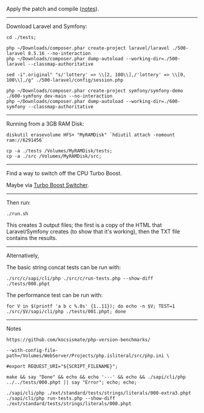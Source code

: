 
Apply the patch and compile ([notes](../patches/readme.md)).

---

Download Laravel and Symfony:

```
cd ./tests;

php ~/Downloads/composer.phar create-project laravel/laravel ./500-laravel 8.5.16 --no-interaction
php ~/Downloads/composer.phar dump-autoload --working-dir=./500-laravel --classmap-authoritative

sed -i".original" "s/'lottery' => \\[2, 100\\],/'lottery' => \\[0, 100\\],/g" ./500-laravel/config/session.php

php ~/Downloads/composer.phar create-project symfony/symfony-demo ./600-symfony dev-main --no-interaction
php ~/Downloads/composer.phar dump-autoload --working-dir=./600-symfony --classmap-authoritative
```

---

Running from a 3GB RAM Disk:

```
diskutil erasevolume HFS+ "MyRAMDisk" `hdiutil attach -nomount ram://6291456`

cp -a ./tests /Volumes/MyRAMDisk/tests;
cp -a ./src /Volumes/MyRAMDisk/src;
```

---

Find a way to switch off the CPU Turbo Boost.

Maybe via [Turbo Boost Switcher](https://www.rugarciap.com/).

---

Then run:

    ./run.sh

This creates 3 output files; the first is a copy of the HTML that Laravel/Symfony creates (to show that it's working), then the TXT file contains the results.

---

Alternatively,

The basic string concat tests can be run with:

    ./src/c/sapi/cli/php ./src/c/run-tests.php --show-diff ./tests/000.phpt

The performance test can be run with:

    for V in $(printf 'a b c %.0s' {1..11}); do echo -n $V; TEST=1 ./src/$V/sapi/cli/php ./tests/001.phpt; done

---

Notes

    https://github.com/kocsismate/php-version-benchmarks/

    --with-config-file-path=/Volumes/WebServer/Projects/php.isliteral/src/php.ini \

    #export REQUEST_URI="${SCRIPT_FILENAME}";

    make && say "Done" && echo && echo '---' && echo && ./sapi/cli/php ../../tests/000.phpt || say "Error"; echo; echo;

    ./sapi/cli/php ./ext/standard/tests/strings/literals/000-extra3.phpt
    ./sapi/cli/php run-tests.php --show-diff ./ext/standard/tests/strings/literals/000.phpt
